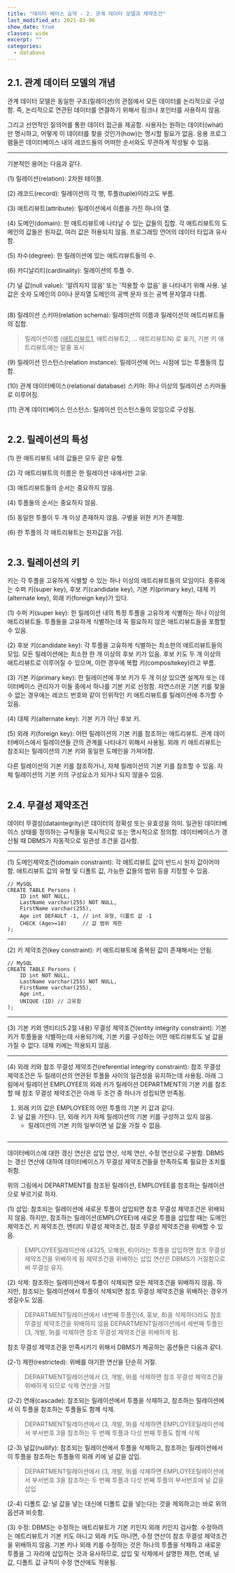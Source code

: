 ```yaml
---
title: "데이터 베이스 요약 - 2. 관계 데이터 모델과 제약조건"
last_modified_at: 2021-03-06
show_date: true
classes: wide
excerpt: ""
categories:
  - database
---
```


## 2.1. 관계 데이터 모델의 개념
관계 데이터 모델은 동일한 구조(릴레이션)의 관점에서 모든 데이터를 논리적으로 구성함. 
즉, 논리적으로 연관된 데이터를 연결하기 위해서 링크나 포인터를 사용하지 않음. 

그리고 선언적인 질의어를 통한 데이터 접근을 제공함. 
사용자는 원하는 데이터(what)만 명시하고, 어떻게 이 데이터를 찾을 것인가(how)는 명시할 필요가 없음. 
응용 프로그램들은 데이터베이스 내의 레코드들의 어떠한 순서와도 무관하게 작성될 수 있음. 

---

기본적인 용어는 다음과 같다. 

(1) 릴레이션(relation): 2차원 테이블. 

(2) 레코드(record): 릴레이션의 각 행, 투플(tuple)이라고도 부름. 

(3) 애트리뷰트(attribute): 릴레이션에서 이름을 가진 하나의 열. 

(4) 도메인(domain): 한 애트리뷰트에 나타날 수 있는 값들의 집합. 
각 애트리뷰트의 도메인의 값들은 원자값, 여러 값은 허용되지 않음. 
프로그래밍 언어의 데이터 타입과 유사함. 

(5) 차수(degree): 한 릴레이션에 있는 애트리뷰트들의 수. 

(6) 카디날리티(cardinality): 릴레이션의 투플 수. 

(7) 널 값(null value): '알려지지 않음' 또는 '적용할 수 없음' 을 나타내기 위해 사용. 
널 값은 숫자 도메인의 0이나 문자열 도메인의 공백 문자 또는 공백 문자열과 다름. 

<figure style="width: 400px" class="align-center">
 	<img src="{{ '/assets/img/2021-03-06-database_system_2/1.png' }}" alt=""> 
</figure> 

(8) 릴레이션 스키마(relation schema): 릴레이션의 이름과 릴레이션의 애트리뷰트들의 집합. 
> 릴레이션이름 (<u>애트리뷰트1</u>, 애트리뷰트2, ... 애트리뷰트N) 로 표기, 기본 키 애트리뷰트에는 밑줄 표시

(9) 릴레이션 인스턴스(relation instance): 릴레이션에 어느 시점에 있는 투플들의 집합. 

(10) 관계 데이터베이스(relational database) 스키마: 하나 이상의 릴레이션 스키마들로 이루어짐. 

(11) 관계 데이터베이스 인스턴스: 릴레이션 인스턴스들의 모임으로 구성됨. 

<figure style="width: 400px" class="align-center">
 	<img src="{{ '/assets/img/2021-03-06-database_system_2/2.png' }}" alt=""> 
</figure> 

## 2.2. 릴레이션의 특성
(1) 한 애트리뷰트 내의 값들은 모두 같은 유형. 

(2) 각 애트리뷰트의 이름은 한 릴레이션 내에서만 고유. 

(3) 애트리뷰트들의 순서는 중요하지 않음. 

(4) 투플들의 순서는 중요하지 않음. 

(5) 동일한 투플이 두 개 이상 존재하지 않음. 구별을 위한 키가 존재함. 

(6) 한 투플의 각 애트리뷰트는 원자값을 가짐. 

<figure style="width: 400px" class="align-center">
 	<img src="{{ '/assets/img/2021-03-06-database_system_2/3.png' }}" alt=""> 
</figure> 

## 2.3. 릴레이션의 키
키는 각 투플을 고유하게 식별할 수 있는 하나 이상의 애트리뷰트들의 모임이다. 
종류에는 수퍼 키(super key), 후보 키(candidate key), 기본 키(primary key), 대체 키(alternate key), 외래 키(foreign key)가 있다. 

(1) 수퍼 키(super key): 한 릴레이션 내의 특정 투플을 고유하게 식별하는 하나 이상의 애트리뷰트들. 
투플들을 고유하게 식별하는데 꼭 필요하지 않은 애트리뷰트들을 포함할 수 있음. 

(2) 후보 키(candidate key): 각 투플을 고유하게 식별하는 최소한의 애트리뷰트들의 모임. 
모든 릴레이션에는 최소한 한 개 이상의 후보 키가 있음. 
후보 키도 두 개 이상의 애트리뷰트로 이루어질 수 있으며, 이런 경우에 복합 키(compositekey)라고 부름. 

(3) 기본 키(primary key): 한 릴레이션에 후보 키가 두 개 이상 있으면 설계자 또는 데이터베이스 관리자가 이들 중에서 하나를 기본 키로 선정함. 
자연스러운 기본 키를 찾을 수 없는 경우에는 레코드 번호와 같이 인위적인 키 애트리뷰트를 릴레이션에 추가할 수 있음. 

(4) 대체 키(alternate key): 기본 키가 아닌 후보 키.

(5) 외래 키(foreign key): 어떤 릴레이션의 기본 키를 참조하는 애트리뷰트. 
관계 데이터베이스에서 릴레이션들 간의 관계를 나타내기 위해서 사용됨. 
외래 키 애트리뷰트는 참조되는 릴레이션의 기본 키와 동일한 도메인을 가져야함. 

다른 릴레이션의 기본 키를 참조하거나, 자체 릴레이션의 기본 키를 참조할 수 있음. 
자체 릴레이션의 기본 키의 구성요소가 되거나 되지 않을수 있음. 

<figure style="width: 400px" class="align-center">
 	<img src="{{ '/assets/img/2021-03-06-database_system_2/4.png' }}" alt=""> 
</figure> 

## 2.4. 무결성 제약조건
데이터 무결성(dataintegrity)은 데이터의 정확성 또는 유효성을 의미. 
일관된 데이터베이스 상태를 정의하는 규칙들을 묵시적으로 또는 명시적으로 정의함. 
데이터베이스가 갱신될 때 DBMS가 자동적으로 일관성 조건을 검사함. 

---

(1) 도메인제약조건(domain constraint): 각 애트리뷰트 값이 반드시 원자 값이어야 함. 
애트리뷰트 값의 유형 및 디폴트 값, 가능한 값들의 범위 등을 지정할 수 있음. 

```console
// MySQL
CREATE TABLE Persons (
	ID int NOT NULL, 
	LastName varchar(255) NOT NULL, 
	FirstName varchar(255), 
	Age int DEFAULT -1,	// int 유형, 디폴트 값 -1
	CHECK (Age>=18)		// 값 범위 제한
);
```

---

(2) 키 제약조건(key constraint): 키 애트리뷰트에 중복된 값이 존재해서는 안됨. 
```console
// MySQL
CREATE TABLE Persons (
	ID int NOT NULL, 
	LastName varchar(255) NOT NULL, 
	FirstName varchar(255), 
	Age int, 
	UNIQUE (ID) // 고유함
);
```

---

(3) 기본 키와 엔티티(5.2절 내용) 무결성 제약조건(entity integrity constraint): 기본 키가 투플들을 식별하는데 사용되기에, 기본 키를 구성하는 어떤 애트리뷰트도 널 값을 가질 수 없다. 
대체 키에는 적용되지 않음. 

---

(4) 외래 키와 참조 무결성 제약조건(referential integrity constraint): 참조 무결성 제약조건은 두 릴레이션의 연관된 투플들 사이의 일관성을 유지하는데 사용됨. 
아래 그림에서 릴레이션 EMPLOYEE의 외래 키가 릴레이션 DEPARTMENT의 기본 키를 참조할 때 참조 무결성 제약조건은 아래 두 조건 중 하나가 성립되면 만족됨. 
1. 외래 키의 값은 EMPLOYEE의 어떤 투플의 기본 키 값과 같다. 
2. 널 값을 가진다. 단, 외래 키가 자체 릴레이션의 기본 키를 구성하고 있지 않음. 
	- 릴레이션의 기본 키의 일부이면 널 값을 가질 수 없음.

<figure style="width: 400px" class="align-center">
 	<img src="{{ '/assets/img/2021-03-06-database_system_2/5.png' }}" alt=""> 
</figure> 

---

데이터베이스에 대한 갱신 연산은 삽입 연산, 삭제 연산, 수정 연산으로 구분함. 
DBMS는 갱신 연산에 대하여 데이터베이스가 무결성 제약조건들을 만족하도록 필요한 조치를 취함. 

위의 그림에서 DEPARTMENT를 참조된 릴레이션, EMPLOYEE를 참조하는 릴레이션으로 부르기로 하자. 

(1) 삽입: 참조되는 릴레이션에 새로운 투플이 삽입되면 참조 무결성 제약조건은 위배되지 않음. 
하지만, 참조하는 릴레이션(EMPLOYEE)에 새로운 투플을 삽입할 때는 도메인 제약조건, 키 제약조건, 엔티티 무결성 제약조건, 참조 무결성 제약조건을 위배할 수 있음. 
> EMPLOYEE릴레이션에 (4325, 오혜원, 6)이라는 투플을 삽입하면 참조 무결성 제약조건을 위배하게 됨 
제약조건을 위배하는 삽입 연산은 DBMS가 거절함으로써 무결성 유지. 

(2) 삭제: 참조하는 릴레이션에서 투플이 삭제되면 모든 제약조건을 위배하지 않음. 
하지만, 참조되는 릴레이션에서 투플이 삭제되면 참조 무결성 제약조건을 위배하는 경우가 생길수도 있음. 
> DEPARTMENT릴레이션에서 네번째 투플인(4, 홍보, 8)을 삭제하더라도 참조 무결성 제약조건을 위배하지 않음 
> DEPARTMENT릴레이션에서 세번째 투플인(3, 개발, 9)를 삭제하면 참조 무결성 제약조건을 위배하게 됨. 

참조 무결성 제약조건을 만족시키기 위해서 DBMS가 제공하는 옵션들은 다음과 같다. 

(2-1) 제한(restricted): 위배를 야기한 연산을 단순히 거절. 
> DEPARTMENT릴레이션에서 (3, 개발, 9)를 삭제하면 참조 무결성 제약조건을 위배하게 되므로 삭제 연산을 거절 

(2-2) 연쇄(cascade): 참조되는 릴레이션에서 투플을 삭제하고, 참조하는 릴레이션에서 이 투플을 참조하는 투플들도 함께 삭제. 
> DEPARTMENT릴레이션에서 (3, 개발, 9)를 삭제하면 EMPLOYEE릴레이션에서 부서번호 3을 참조하는 두 번째 투플과 다섯 번째 투플도 함께 삭제 

(2-3) 널값(nullify): 참조되는 릴레이션에서 투플을 삭제하고, 참조하는 릴레이션에서 이 투플을 참조하는 투플들의 외래 키에 널 값을 삽입. 
> DEPARTMENT릴레이션에서 (3, 개발, 9)를 삭제하면 EMPLOYEE릴레이션에서 부서번호 3을 참조하는 두 번째 투플과 다섯 번째 투플의 부서번호에 널 값을 삽입 

(2-4) 디폴트 값: 널 값을 넣는 대신에 디폴트 값을 넣는다는 것을 제외하고는 바로 위의 옵션과 비슷함. 

(3) 수정: DBMS는 수정하는 애트리뷰트가 기본 키인지 외래 키인지 검사함. 
수정하려는 애트리뷰트가 기본 키도 아니고 외래 키도 아니면, 수정 연산이 참조 무결성 제약조건을 위배하지 않음. 
기본 키나 외래 키를 수정하는 것은 하나의 투플을 삭제하고 새로운 투플을 그 자리에 삽입하는 것과 유사하므로, 삽입 및 삭제에서 설명한 제한, 연쇄, 널 값, 디폴트 값 규칙이 수정 연산에도 적용됨. 

